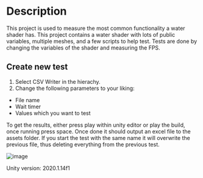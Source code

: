 # Description

This project is used to measure the most common functionality a water shader has. This project contains a water shader with lots of public 
variables, multiple meshes, and a few scripts to help test.
Tests are done by changing the variables of the shader and measuring the FPS.

## Create new test

1. Select CSV Writer in the hierachy.
2. Change the following parameters to your liking:
 - File name
 - Wait timer
 - Values which you want to test
 
To get the results, either press play within unity editor or play the build, once running press space.
Once done it should output an excel file to the assets folder. 
If you start the test with the same name it will overwrite the previous file, thus deleting everything from the previous test.

![image](https://user-images.githubusercontent.com/51161758/115778184-8e32c780-a3b6-11eb-9e96-7d9494ab3b62.png)

Unity version: 2020.1.14f1

